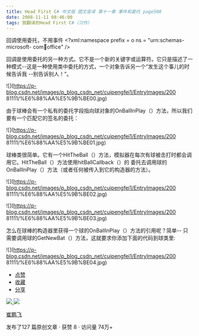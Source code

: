 ```yaml
---
title: Head First C# 中文版 图文皆译 第十一章 事件和委托 page508
date: 2008-11-11 08:46:00
tags: 我翻译的Head First C#（习作）
---
```

回调使用委托，不用事件  <?xml:namespace prefix = o ns = "urn:schemas-microsoft-
com:office:office" />

回调是使用委托的另一种方式。它不是一个新的关键字或运算符。它只是描述了一种模式--这是一种使用类中委托的方式，一个对象告诉另一个“发生这个事儿的时候告诉我
--别告诉别人！”。

![](https://p-blog.csdn.net/images/p_blog_csdn_net/cuipengfei1/EntryImages/200
81111/%E6%88%AA%E5%9B%BE00.jpg)

由于球棒会有一个私有的委托字段指向球对象的OnBallInPlay（）方法，所以我们要有一个匹配它的签名的委托：

![](https://p-blog.csdn.net/images/p_blog_csdn_net/cuipengfei1/EntryImages/200
81111/%E6%88%AA%E5%9B%BE01.jpg)

球棒类很简单。它有一个HitTheBall（）方法，模拟器在每次有球被击打时都会调用它。HitTheBall（）方法使用hitBallCallback（）的
委托去调用球的OnBallInPlay（）方法（或者任何被传入到它的构造器的方法）。

![](https://p-blog.csdn.net/images/p_blog_csdn_net/cuipengfei1/EntryImages/200
81111/%E6%88%AA%E5%9B%BE02.jpg)

![](https://p-blog.csdn.net/images/p_blog_csdn_net/cuipengfei1/EntryImages/200
81111/%E6%88%AA%E5%9B%BE03.jpg)

怎么在球棒的构造器里获得一个球的OnBallInPlay（）方法的引用呢？简单--
只需要调用球的GetNewBat（）方法，这就要求你添加下面的代码到球类里:

![](https://p-blog.csdn.net/images/p_blog_csdn_net/cuipengfei1/EntryImages/200
81111/%E6%88%AA%E5%9B%BE04.jpg)

  * [ 点赞  ](javascript:;)
  * [ 收藏  ](javascript:;)
  * [ 分享 ](javascript:;)

[ ![](https://profile.csdnimg.cn/5/2/5/3_cuipengfei1)
![](https://g.csdnimg.cn/static/user-reg-year/1x/11.png)
](https://blog.csdn.net/cuipengfei1)

[ 崔鹏飞 ](https://blog.csdn.net/cuipengfei1)

发布了127 篇原创文章  ·  获赞 8  ·  访问量 74万+


